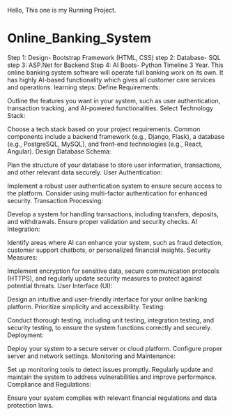 Hello, This one is my Running Project.
# Online_Banking_System
Step 1: Design- Bootstrap Framework (HTML, CSS)
step 2: Database- SQL
step 3: ASP.Net for Backend 
Step 4: AI Boots- Python 
Timeline 3 Year. 
This online banking system software will operate full banking work on its own. It has highly AI-based functionality which gives all customer care services and operations.
learning steps:
Define Requirements:

Outline the features you want in your system, such as user authentication, transaction tracking, and AI-powered functionalities.
Select Technology Stack:

Choose a tech stack based on your project requirements. Common components include a backend framework (e.g., Django, Flask), a database (e.g., PostgreSQL, MySQL), and front-end technologies (e.g., React, Angular).
Design Database Schema:

Plan the structure of your database to store user information, transactions, and other relevant data securely.
User Authentication:

Implement a robust user authentication system to ensure secure access to the platform. Consider using multi-factor authentication for enhanced security.
Transaction Processing:

Develop a system for handling transactions, including transfers, deposits, and withdrawals. Ensure proper validation and security checks.
AI Integration:

Identify areas where AI can enhance your system, such as fraud detection, customer support chatbots, or personalized financial insights.
Security Measures:

Implement encryption for sensitive data, secure communication protocols (HTTPS), and regularly update security measures to protect against potential threats.
User Interface (UI):

Design an intuitive and user-friendly interface for your online banking platform. Prioritize simplicity and accessibility.
Testing:

Conduct thorough testing, including unit testing, integration testing, and security testing, to ensure the system functions correctly and securely.
Deployment:

Deploy your system to a secure server or cloud platform. Configure proper server and network settings.
Monitoring and Maintenance:

Set up monitoring tools to detect issues promptly. Regularly update and maintain the system to address vulnerabilities and improve performance.
Compliance and Regulations:

Ensure your system complies with relevant financial regulations and data protection laws.
